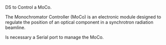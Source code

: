 DS to Control a MoCo.

The Monochromator Controller (MoCo) is an electronic module designed to regulate
the position of an optical component in a synchrotron radiation beamline. 

Is necessary a Serial port to manage the MoCo.